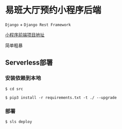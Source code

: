 # 易班大厅预约小程序后端

`Django` + `Django Rest Framework`

[小程序前端项目地址](https://github.com/Suvern/yiban-order)

简单粗暴

## Serverless部署
### 安装依赖到本地
```shell script
$ cd src

$ pip3 install -r requirements.txt -t ./ --upgrade
```

### 部署
```shell script
$ sls deploy
```
